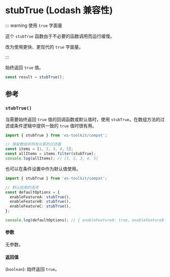 # stubTrue (Lodash 兼容性)

::: warning 使用 `true` 字面量

这个 `stubTrue` 函数由于不必要的函数调用而运行缓慢。

改为使用更快、更现代的 `true` 字面量。

:::

始终返回 `true` 值。

```typescript
const result = stubTrue();
```

## 参考

### `stubTrue()`

当需要始终返回 `true` 值的回调函数或默认值时，使用 `stubTrue`。在数组方法的过滤或条件逻辑中提供一致的 `true` 值时很有用。

```typescript
import { stubTrue } from 'es-toolkit/compat';

// 保留数组中所有元素的过滤器
const items = [1, 2, 3, 4, 5];
const allItems = items.filter(stubTrue);
console.log(allItems); // [1, 2, 3, 4, 5]
```

也可以在条件设置中作为默认值使用。

```typescript
import { stubTrue } from 'es-toolkit/compat';

// 默认启用的选项
const defaultOptions = {
  enableFeatureA: stubTrue(),
  enableFeatureB: stubTrue(),
  enableFeatureC: stubTrue(),
};

console.log(defaultOptions); // { enableFeatureA: true, enableFeatureB: true, enableFeatureC: true }
```

#### 参数

无参数。

#### 返回值

(`boolean`): 始终返回 `true`。
